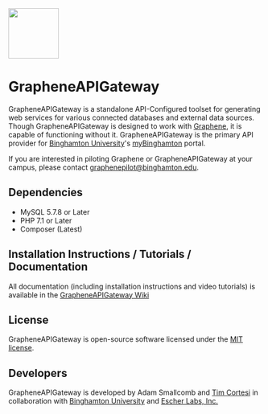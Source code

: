 <div><img height="100px" src="https://docs.escherlabs.com/GrapheneAPIGateway/assets/images/api_gateway_logo.png"></div>

# GrapheneAPIGateway

GrapheneAPIGateway is a standalone API-Configured toolset for generating web services for various connected databases and external data sources.  Though GrapheneAPIGateway is designed to work with [Graphene](https://github.com/EscherLabs/Graphene), it is capable of functioning without it.  GrapheneAPIGateway is the primary API provider for [Binghamton University](https://www.binghamton.edu)'s [myBinghamton](https://my.binghamton.edu) portal.  

If you are interested in piloting Graphene or GrapheneAPIGateway at your campus, please contact [graphenepilot@binghamton.edu](mailto:graphenepilot@binghamton.edu).

## Dependencies
 - MySQL 5.7.8 or Later
 - PHP 7.1 or Later 
 - Composer (Latest)

## Installation Instructions / Tutorials / Documentation
 All documentation (including installation instructions and video tutorials) is available in the [GrapheneAPIGateway Wiki](https://github.com/EscherLabs/GrapheneAPIGateway/wiki)

## License
GrapheneAPIGateway is open-source software licensed under the [MIT license](http://opensource.org/licenses/MIT).

## Developers
GrapheneAPIGateway is developed by Adam Smallcomb and [Tim Cortesi](mailto:tcortesi@gmail.com) in collaboration with [Binghamton University](http://www.binghamton.edu) and [Escher Labs, Inc.](https://www.escherlabs.com)</sub>
